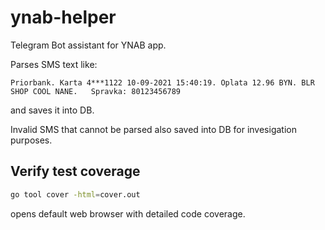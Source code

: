 # ynab-helper

Telegram Bot assistant for YNAB app. 

Parses SMS text like:

```text
Priorbank. Karta 4***1122 10-09-2021 15:40:19. Oplata 12.96 BYN. BLR SHOP COOL NANE.   Spravka: 80123456789
```

and saves it into DB. 

Invalid SMS that cannot be parsed also saved into DB for invesigation purposes.


## Verify test coverage

```bash
go tool cover -html=cover.out
```

opens default web browser with detailed code coverage.
